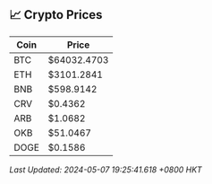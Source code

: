 ## 📈 Crypto Prices

| Coin | Price |
| ---- | ----- |
| BTC | $64032.4703 |
| ETH | $3101.2841 |
| BNB | $598.9142 |
| CRV | $0.4362 |
| ARB | $1.0682 |
| OKB | $51.0467 |
| DOGE | $0.1586 |

_Last Updated: 2024-05-07 19:25:41.618 +0800 HKT_